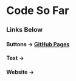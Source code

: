 # Code So Far

### Links Below




#### Buttons -> [GitHub Pages](https://pages.github.com/)

#### Text -> [](file:///C:/Users/hs86442/Desktop/html-css-course/text.html)

#### Website -> [](file:///C:/Users/hs86442/Desktop/html-css-course/website.html)
